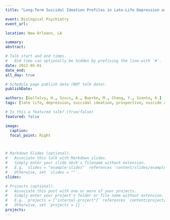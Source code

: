 ```yaml
---
title: "Long-Term Suicidal Ideation Profiles in Late-Life Depression are Associated With Prospective Suicide Attempt and Death by Suicide"

event: Biological Psychiatry
event_url: 

location: New Orleans, LA

summary: 
abstract: 

# Talk start and end times.
#   End time can optionally be hidden by prefixing the line with `#`.
date: 2022-05-01
date_end: 
all_day: true

# Schedule page publish date (NOT talk date).
publishDate: 

authors: [Galfalvy, H., Szucs, A., Buerke, M., Chang, Y., Szanto, K.]
tags: [late life, depression, suicidal ideation, prospective, suicide attempt, suicide death]

# Is this a featured talk? (true/false)
featured: false

image: 
  caption: 
  focal_point: Right



# Markdown Slides (optional).
#   Associate this talk with Markdown slides.
#   Simply enter your slide deck's filename without extension.
#   E.g. `slides = "example-slides"` references `content/slides/example-slides.md`.
#   Otherwise, set `slides = ""`.
slides: 

# Projects (optional).
#   Associate this post with one or more of your projects.
#   Simply enter your project's folder or file name without extension.
#   E.g. `projects = ["internal-project"]` references `content/project/deep-learning/index.md`.
#   Otherwise, set `projects = []`.
projects:
---
```



